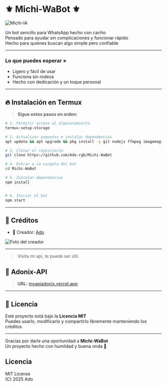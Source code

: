 # ⚜️ Michi-WaBot ⚜️
![Michi-IA](https://files.catbox.moe/8zf4yo.png)

Un bot sencillo para WhatsApp hecho con cariño  
Pensado para ayudar sin complicaciones y funcionar rápido  
Hecho para quienes buscan algo simple pero confiable  

---

### Lo que puedes esperar »
- Ligero y fácil de usar  
- Funciona sin rodeos  
- Hecho con dedicación y un toque personal
___

## 🔥 Instalación en Termux

> **Sigue estos pasos en orden:**

```bash
# 1. Permitir acceso al almacenamiento.
termux-setup-storage

# 2. Actualizar paquetes e instalar dependencias
apt update && apt upgrade && pkg install -y git nodejs ffmpeg imagemagick

# 3. Clonar el repositorio
git clone https://github.com/Ado-rgb/Michi-WaBot

# 4. Entrar a la carpeta del bot
cd Michi-WaBot

# 5. Instalar dependencias
npm install


# 6. Iniciar el bot
npm start
```

---

## 👤 Créditos

- 🍁 Creador: [Ado](https://github.com/Ado-rgb)

![Foto del creador](https://github.com/Ado-rgb.png)

---


> Visita mi api, te puede ser útil.
## 🎋 Adonix-API 

> **URL:** [myapiadonix.vercel.app](https://myapiadonix.vercel.app)

---

## 📜 Licencia

Este proyecto está bajo la **Licencia MIT**  
Puedes usarlo, modificarlo y compartirlo libremente manteniendo los créditos

---

Gracias por darle una oportunidad a **Michi-WaBot**  
Un proyecto hecho con humildad y buena onda 🐾

## Licencia

MIT License  
(C) 2025 Ado